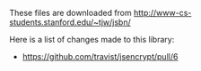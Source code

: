 These files are downloaded from http://www-cs-students.stanford.edu/~tjw/jsbn/

Here is a list of changes made to this library:

 - https://github.com/travist/jsencrypt/pull/6


